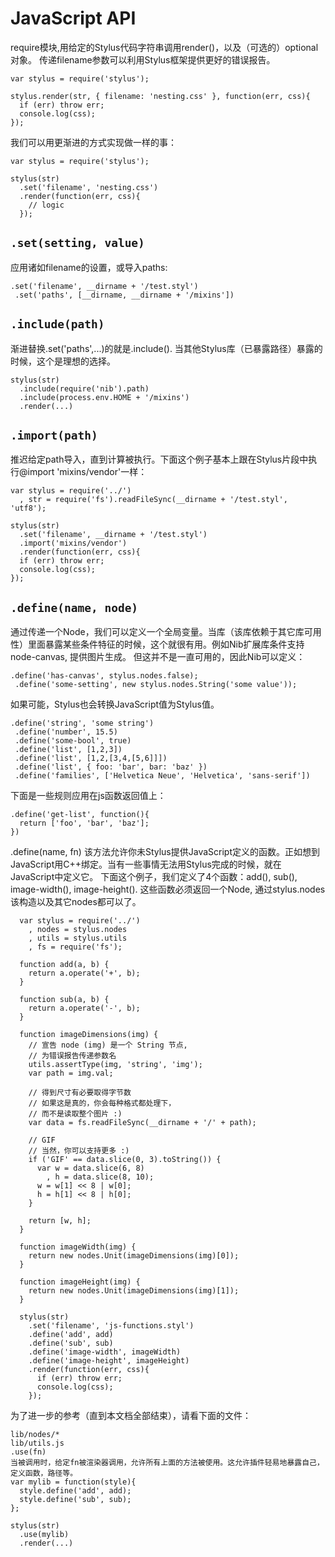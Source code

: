 # JavaScript API

require模块,用给定的Stylus代码字符串调用render()，以及（可选的）optional对象。
传递filename参数可以利用Stylus框架提供更好的错误报告。


```
var stylus = require('stylus');

stylus.render(str, { filename: 'nesting.css' }, function(err, css){
  if (err) throw err;
  console.log(css);
});
```
我们可以用更渐进的方式实现做一样的事：
```
var stylus = require('stylus');

stylus(str)
  .set('filename', 'nesting.css')
  .render(function(err, css){
    // logic
  });

```

## `.set(setting, value)`

应用诸如filename的设置，或导入paths:

```
.set('filename', __dirname + '/test.styl')
 .set('paths', [__dirname, __dirname + '/mixins'])

```

## `.include(path)`

渐进替换.set('paths',...)的就是.include(). 当其他Stylus库（已暴露路径）暴露的时候，这个是理想的选择。
```
stylus(str)
  .include(require('nib').path)
  .include(process.env.HOME + '/mixins')
  .render(...)
```

## `.import(path)`

推迟给定path导入，直到计算被执行。下面这个例子基本上跟在Stylus片段中执行@import 'mixins/vendor'一样：

```
var stylus = require('../')
  , str = require('fs').readFileSync(__dirname + '/test.styl', 'utf8');

stylus(str)
  .set('filename', __dirname + '/test.styl')
  .import('mixins/vendor')
  .render(function(err, css){
  if (err) throw err;
  console.log(css);
});
```

## `.define(name, node)`

通过传递一个Node，我们可以定义一个全局变量。当库（该库依赖于其它库可用性）里面暴露某些条件特征的时候，这个就很有用。例如Nib扩展库条件支持node-canvas, 提供图片生成。
但这并不是一直可用的，因此Nib可以定义：

```
.define('has-canvas', stylus.nodes.false);
 .define('some-setting', new stylus.nodes.String('some value'));

```
如果可能，Stylus也会转换JavaScript值为Stylus值。

```
.define('string', 'some string')
 .define('number', 15.5)
 .define('some-bool', true)
 .define('list', [1,2,3])
 .define('list', [1,2,[3,4,[5,6]]])
 .define('list', { foo: 'bar', bar: 'baz' })
 .define('families', ['Helvetica Neue', 'Helvetica', 'sans-serif'])

```
下面是一些规则应用在js函数返回值上：

```
.define('get-list', function(){
  return ['foo', 'bar', 'baz'];
})

```
.define(name, fn)
该方法允许你未Stylus提供JavaScript定义的函数。正如想到JavaScript用C++绑定。当有一些事情无法用Stylus完成的时候，就在JavaScript中定义它。
下面这个例子，我们定义了4个函数：add(), sub(), image-width(), image-height(). 这些函数必须返回一个Node, 通过stylus.nodes该构造以及其它nodes都可以了。
```
  var stylus = require('../')
    , nodes = stylus.nodes
    , utils = stylus.utils
    , fs = require('fs');

  function add(a, b) {
    return a.operate('+', b);
  }

  function sub(a, b) {
    return a.operate('-', b);
  }

  function imageDimensions(img) {
    // 宣告 node (img) 是一个 String 节点,
    // 为错误报告传递参数名
    utils.assertType(img, 'string', 'img');
    var path = img.val;

    // 得到尺寸有必要取得字节数
    // 如果这是真的，你会每种格式都处理下，
    // 而不是读取整个图片 :)
    var data = fs.readFileSync(__dirname + '/' + path);

    // GIF
    // 当然，你可以支持更多 :)
    if ('GIF' == data.slice(0, 3).toString()) {
      var w = data.slice(6, 8)
        , h = data.slice(8, 10);
      w = w[1] << 8 | w[0];
      h = h[1] << 8 | h[0];
    }

    return [w, h];
  }

  function imageWidth(img) {
    return new nodes.Unit(imageDimensions(img)[0]);
  }

  function imageHeight(img) {
    return new nodes.Unit(imageDimensions(img)[1]);
  }

  stylus(str)
    .set('filename', 'js-functions.styl')
    .define('add', add)
    .define('sub', sub)
    .define('image-width', imageWidth)
    .define('image-height', imageHeight)
    .render(function(err, css){
      if (err) throw err;
      console.log(css);
    });
```

为了进一步的参考（直到本文档全部结束），请看下面的文件：

```
lib/nodes/*
lib/utils.js
.use(fn)
当被调用时，给定fn被渲染器调用，允许所有上面的方法被使用。这允许插件轻易地暴露自己，定义函数，路径等。
var mylib = function(style){
  style.define('add', add);
  style.define('sub', sub);
};

stylus(str)
  .use(mylib)
  .render(...)
```
